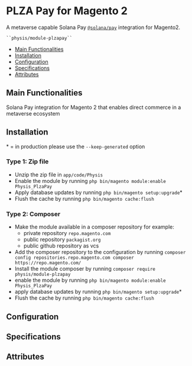# PLZA Pay for Magento 2

A metaverse capable Solana Pay [`@solana/pay`](https://github.com/solana-labs/solana-pay/) integration for Magento2.


    ``physis/module-plzapay``

 - [Main Functionalities](#markdown-header-main-functionalities)
 - [Installation](#markdown-header-installation)
 - [Configuration](#markdown-header-configuration)
 - [Specifications](#markdown-header-specifications)
 - [Attributes](#markdown-header-attributes)


## Main Functionalities
Solana Pay integration for Magento 2 that enables direct commerce in a metaverse ecosystem

## Installation
\* = in production please use the `--keep-generated` option

### Type 1: Zip file

 - Unzip the zip file in `app/code/Physis`
 - Enable the module by running `php bin/magento module:enable Physis_PlzaPay`
 - Apply database updates by running `php bin/magento setup:upgrade`\*
 - Flush the cache by running `php bin/magento cache:flush`

### Type 2: Composer

 - Make the module available in a composer repository for example:
    - private repository `repo.magento.com`
    - public repository `packagist.org`
    - public github repository as vcs
 - Add the composer repository to the configuration by running `composer config repositories.repo.magento.com composer https://repo.magento.com/`
 - Install the module composer by running `composer require physis/module-plzapay`
 - enable the module by running `php bin/magento module:enable Physis_PlzaPay`
 - apply database updates by running `php bin/magento setup:upgrade`\*
 - Flush the cache by running `php bin/magento cache:flush`


## Configuration




## Specifications




## Attributes


